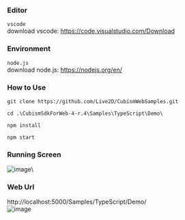 ### Editor
`vscode`  
download vscode: https://code.visualstudio.com/Download

### Environment
`node.js`  
download node.js: https://nodejs.org/en/


### How to Use
```
git clone https://github.com/Live2D/CubismWebSamples.git
```  
```
cd .\CubismSdkForWeb-4-r.4\Samples\TypeScript\Demo\
```  
```
npm install
```  
```
npm start
```
### Running Screen
![image](https://user-images.githubusercontent.com/66452317/163739065-14923fe6-a46e-4215-be30-8e6d20871f3c.png)\

### Web Url
http://localhost:5000/Samples/TypeScript/Demo/   
![image](https://user-images.githubusercontent.com/66452317/163739267-ed5fb6cc-6f46-4f42-84d2-b1e76ea60acd.png)


